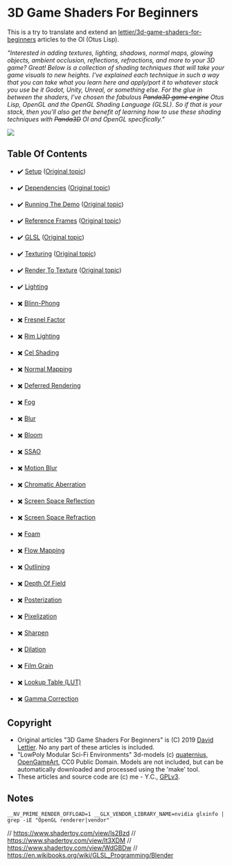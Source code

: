 3D Game Shaders For Beginners
=============================

This is a try to translate and extend an [lettier/3d-game-shaders-for-beginners](https://github.com/lettier/3d-game-shaders-for-beginners) articles to the Ol (Otus Lisp).

*"Interested in adding
textures,
lighting,
shadows,
normal maps,
glowing objects,
ambient occlusion,
reflections,
refractions,
and more to your 3D game?
Great!
Below is a collection of shading techniques that will take your game visuals to new heights.
I've explained each technique in such a way that you can take what you learn here and apply/port it to
whatever stack you use be it Godot, Unity, Unreal, or something else.
For the glue in between the shaders,
I've chosen the fabulous ~~Panda3D game engine~~ Otus Lisp, OpenGL and the OpenGL Shading Language (GLSL).
So if that is your stack, then you'll also get the benefit of learning how to use these
shading techniques with ~~Panda3D~~ Ol and OpenGL specifically."*

![](https://i.imgur.com/Ck7qf3D.png)

## Table Of Contents

- :heavy_check_mark: [Setup](sections/1.setup.md)
    ([Original topic](https://github.com/lettier/3d-game-shaders-for-beginners/blob/master/sections/setup.md))
- :heavy_check_mark: [Dependencies](sections/2.dependencies.md)
    ([Original topic](https://github.com/lettier/3d-game-shaders-for-beginners/blob/master/sections/building-the-demo.md))
- :heavy_check_mark: [Running The Demo](sections/3.running-the-demo.md)
    ([Original topic](https://github.com/lettier/3d-game-shaders-for-beginners/blob/master/sections/running-the-demo.md))

- :heavy_check_mark: [Reference Frames](sections/4.reference-frames.md)
    ([Original topic](https://github.com/lettier/3d-game-shaders-for-beginners/blob/master/sections/reference-frames.md))
- :heavy_check_mark: [GLSL](sections/5.glsl.md)
    ([Original topic](https://github.com/lettier/3d-game-shaders-for-beginners/blob/master/sections/glsl.md))
- :heavy_check_mark: [Texturing](sections/5.glsl-texturing.md)
    ([Original topic](https://github.com/lettier/3d-game-shaders-for-beginners/blob/master/sections/texturing.md))
- :heavy_check_mark: [Render To Texture](sections/6.render-to-texture.md)
    ([Original topic](https://github.com/lettier/3d-game-shaders-for-beginners/blob/master/sections/render-to-texture.md))

- :heavy_check_mark: [Lighting](https://github.com/lettier/3d-game-shaders-for-beginners/blob/master/sections/lighting.md)

- :heavy_multiplication_x: [Blinn-Phong](https://github.com/lettier/3d-game-shaders-for-beginners/blob/master/sections/blinn-phong.md)
- :heavy_multiplication_x: [Fresnel Factor](https://github.com/lettier/3d-game-shaders-for-beginners/blob/master/sections/fresnel-factor.md)
- :heavy_multiplication_x: [Rim Lighting](https://github.com/lettier/3d-game-shaders-for-beginners/blob/master/sections/rim-lighting.md)
- :heavy_multiplication_x: [Cel Shading](https://github.com/lettier/3d-game-shaders-for-beginners/blob/master/sections/cel-shading.md)
- :heavy_multiplication_x: [Normal Mapping](https://github.com/lettier/3d-game-shaders-for-beginners/blob/master/sections/normal-mapping.md)
- :heavy_multiplication_x: [Deferred Rendering](https://github.com/lettier/3d-game-shaders-for-beginners/blob/master/sections/deferred-rendering.md)
- :heavy_multiplication_x: [Fog](https://github.com/lettier/3d-game-shaders-for-beginners/blob/master/sections/fog.md)
- :heavy_multiplication_x: [Blur](https://github.com/lettier/3d-game-shaders-for-beginners/blob/master/sections/blur.md)
- :heavy_multiplication_x: [Bloom](https://github.com/lettier/3d-game-shaders-for-beginners/blob/master/sections/bloom.md)
- :heavy_multiplication_x: [SSAO](https://github.com/lettier/3d-game-shaders-for-beginners/blob/master/sections/ssao.md)
- :heavy_multiplication_x: [Motion Blur](https://github.com/lettier/3d-game-shaders-for-beginners/blob/master/sections/motion-blur.md)
- :heavy_multiplication_x: [Chromatic Aberration](https://github.com/lettier/3d-game-shaders-for-beginners/blob/master/sections/chromatic-aberration.md)
- :heavy_multiplication_x: [Screen Space Reflection](https://github.com/lettier/3d-game-shaders-for-beginners/blob/master/sections/screen-space-reflection.md)
- :heavy_multiplication_x: [Screen Space Refraction](https://github.com/lettier/3d-game-shaders-for-beginners/blob/master/sections/screen-space-refraction.md)
- :heavy_multiplication_x: [Foam](https://github.com/lettier/3d-game-shaders-for-beginners/blob/master/sections/foam.md)
- :heavy_multiplication_x: [Flow Mapping](https://github.com/lettier/3d-game-shaders-for-beginners/blob/master/sections/flow-mapping.md)
- :heavy_multiplication_x: [Outlining](https://github.com/lettier/3d-game-shaders-for-beginners/blob/master/sections/outlining.md)
- :heavy_multiplication_x: [Depth Of Field](https://github.com/lettier/3d-game-shaders-for-beginners/blob/master/sections/depth-of-field.md)
- :heavy_multiplication_x: [Posterization](https://github.com/lettier/3d-game-shaders-for-beginners/blob/master/sections/posterization.md)
- :heavy_multiplication_x: [Pixelization](https://github.com/lettier/3d-game-shaders-for-beginners/blob/master/sections/pixelization.md)
- :heavy_multiplication_x: [Sharpen](https://github.com/lettier/3d-game-shaders-for-beginners/blob/master/sections/sharpen.md)
- :heavy_multiplication_x: [Dilation](https://github.com/lettier/3d-game-shaders-for-beginners/blob/master/sections/dilation.md)
- :heavy_multiplication_x: [Film Grain](https://github.com/lettier/3d-game-shaders-for-beginners/blob/master/sections/film-grain.md)
- :heavy_multiplication_x: [Lookup Table (LUT)](https://github.com/lettier/3d-game-shaders-for-beginners/blob/master/sections/lookup-table.md)
- :heavy_multiplication_x: [Gamma Correction](https://github.com/lettier/3d-game-shaders-for-beginners/blob/master/sections/gamma-correction.md)

## Copyright

* Original articles "3D Game Shaders For Beginners" is (C) 2019 [David Lettier](https://github.com/lettier/3d-game-shaders-for-beginners).
  No any part of these articles is included.
* "LowPoly Modular Sci-Fi Environments" 3d-models (c) [quaternius, OpenGameArt](https://opengameart.org/content/lowpoly-modular-sci-fi-environments), CC0 Public Domain.
  Models are not included, but can be automatically downloaded and processed using the 'make' tool.
* These articles and source code are (c) me - Y.C., [GPLv3](https://www.gnu.org/licenses/gpl-3.0.html).

## Notes
```
__NV_PRIME_RENDER_OFFLOAD=1 __GLX_VENDOR_LIBRARY_NAME=nvidia glxinfo | grep -iE "OpenGL renderer|vendor"
```

// https://www.shadertoy.com/view/ls2Bzd
// https://www.shadertoy.com/view/lt3XDM
// https://www.shadertoy.com/view/WdGBDw
// https://en.wikibooks.org/wiki/GLSL_Programming/Blender
